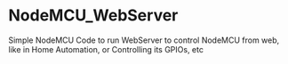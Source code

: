 # NodeMCU_WebServer
Simple NodeMCU Code to run WebServer to control NodeMCU from web, like in Home Automation, or Controlling its GPIOs, etc
